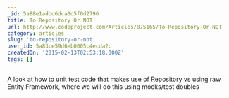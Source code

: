 ```yaml
---
_id: 5a88e1adbd6dca0d5f0d2796
title: To Repository Or NOT
url: http://www.codeproject.com/Articles/875165/To-Repository-Or-NOT
category: articles
slug: 'to-repository-or-not'
user_id: 5a83ce59d6eb0005c4ecda2c
createdOn: '2015-02-13T02:53:18.000Z'
tags: []
---
```


A look at how to unit test code that makes use of Repository vs using raw Entity Framework, where we will do this using mocks/test doubles
